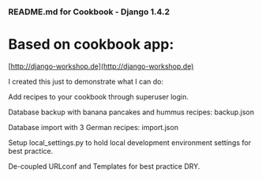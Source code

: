 ### README.md for Cookbook - Django 1.4.2
# Based on cookbook app: 

[http://django-workshop.de](http://django-workshop.de)

I created this just to demonstrate what I can do:

Add recipes to your cookbook through superuser login.

Database backup with banana pancakes and hummus recipes: backup.json

Database import with 3 German recipes: import.json

Setup local_settings.py to hold local development environment settings for best practice.

De-coupled URLconf and Templates for best practice DRY.
